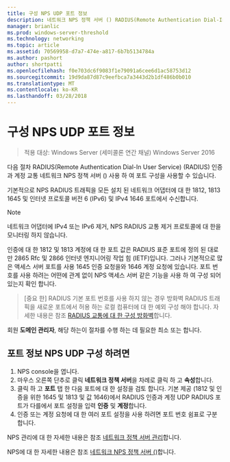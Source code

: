 ```yaml
---
title: 구성 NPS UDP 포트 정보
description: 네트워크 NPS 정책 서버 () RADIUS(Remote Authentication Dial-In User Service) (RADIUS) 인증과 계정 교통 Windows Server 2016에 사용 하 여 포트 구성 하려면이 항목을 사용할 수 있습니다.
manager: brianlic
ms.prod: windows-server-threshold
ms.technology: networking
ms.topic: article
ms.assetid: 70569958-d7a7-474e-a817-6b7b5134784a
ms.author: pashort
author: shortpatti
ms.openlocfilehash: f0e703dc6f9083f1e79091a6cee6d1ac58753d12
ms.sourcegitcommit: 19d9da87d87c9eefbca7a3443d2b1df486b0b010
ms.translationtype: MT
ms.contentlocale: ko-KR
ms.lasthandoff: 03/28/2018
---
```

# <a name="configure-nps-udp-port-information"></a>구성 NPS UDP 포트 정보

>적용 대상: Windows Server (세미콜론 연간 채널) Windows Server 2016

다음 절차 RADIUS(Remote Authentication Dial-In User Service) \(RADIUS\) 인증과 계정 교통 네트워크 NPS 정책 서버 () 사용 하 여 포트 구성을 사용할 수 있습니다.

기본적으로 NPS RADIUS 트래픽을 모든 설치 된 네트워크 어댑터에 대 한 1812, 1813 1645 및 인터넷 프로토콜 버전 6 \(IPv6\) 및 IPv4 1646 포트에서 수신합니다.

>[!NOTE]
>네트워크 어댑터에 IPv4 또는 IPv6 제거, NPS RADIUS 교통 제거 프로토콜에 대 한을 모니터링 하지 않습니다.

인증에 대 한 1812 및 1813 계정에 대 한 포트 값은 RADIUS 표준 포트에 정의 된 대로만 2865 Rfc 및 2866 인터넷 엔지니어링 작업 힘 \(IETF\)입니다. 그러나 기본적으로 많은 액세스 서버 포트를 사용 1645 인증 요청을와 1646 계정 요청에 있습니다. 포트 번호를 사용 하려는 어떤에 관계 없이 NPS 액세스 서버 같은 기능을 사용 하 여 구성 되어 있는지 확인 합니다.

>[중요 한] RADIUS 기본 포트 번호를 사용 하지 않는 경우 방화벽 RADIUS 트래픽을 새로운 포트에서 허용 하는 로컬 컴퓨터에 대 한 예외 구성 해야 합니다. 자세한 내용은 참조 [RADIUS 교통에 대 한 구성 방화벽](nps-firewalls-configure.md)합니다.

회원 **도메인 관리자**, 해당 하는이 절차를 수행 하는 데 필요한 최소 또는 합니다.

## <a name="to-configure-nps-udp-port-information"></a>포트 정보 NPS UDP 구성 하려면 

1. NPS console을 엽니다.
2. 마우스 오른쪽 단추로 클릭 **네트워크 정책 서버**을 차례로 클릭 하 고 **속성**합니다.
3. 클릭 하 고 **포트** 탭 한 다음 포트에 대 한 설정을 검토 합니다. 기본 제공 (1812 및 인증을 위한 1645 및 1813 및 값 1646)에서 RADIUS 인증과 계정 UDP RADIUS 포트가 다를에서 포트 설정을 입력 **인증** 및 **계정**합니다.
4. 인증 또는 계정 요청에 대 한 여러 포트 설정을 사용 하려면 포트 번호 쉼표로 구분 합니다.

NPS 관리에 대 한 자세한 내용은 참조 [네트워크 정책 서버 관리](nps-manage-top.md)합니다.

NPS에 대 한 자세한 내용은 참조 [네트워크 NPS 정책 서버 ()](nps-top.md)합니다.
